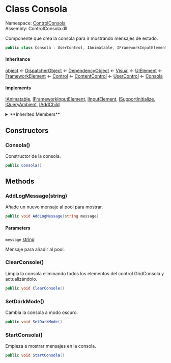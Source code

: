 # <a id="ControlConsola_Consola"></a> Class Consola

Namespace: [ControlConsola](ControlConsola.md)  
Assembly: ControlConsola.dll  

Componente que crea la consola para ir mostrando mensajes de estado.

```csharp
public class Consola : UserControl, IAnimatable, IFrameworkInputElement, IInputElement, ISupportInitialize, IQueryAmbient, IAddChild
```

#### Inheritance

[object](https://learn.microsoft.com/dotnet/api/system.object) ← 
[DispatcherObject](https://learn.microsoft.com/dotnet/api/system.windows.threading.dispatcherobject) ← 
[DependencyObject](https://learn.microsoft.com/dotnet/api/system.windows.dependencyobject) ← 
[Visual](https://learn.microsoft.com/dotnet/api/system.windows.media.visual) ← 
[UIElement](https://learn.microsoft.com/dotnet/api/system.windows.uielement) ← 
[FrameworkElement](https://learn.microsoft.com/dotnet/api/system.windows.frameworkelement) ← 
[Control](https://learn.microsoft.com/dotnet/api/system.windows.controls.control) ← 
[ContentControl](https://learn.microsoft.com/dotnet/api/system.windows.controls.contentcontrol) ← 
[UserControl](https://learn.microsoft.com/dotnet/api/system.windows.controls.usercontrol) ← 
[Consola](ControlConsola.Consola.md)

#### Implements

[IAnimatable](https://learn.microsoft.com/dotnet/api/system.windows.media.animation.ianimatable), 
[IFrameworkInputElement](https://learn.microsoft.com/dotnet/api/system.windows.iframeworkinputelement), 
[IInputElement](https://learn.microsoft.com/dotnet/api/system.windows.iinputelement), 
[ISupportInitialize](https://learn.microsoft.com/dotnet/api/system.componentmodel.isupportinitialize), 
[IQueryAmbient](https://learn.microsoft.com/dotnet/api/system.windows.markup.iqueryambient), 
[IAddChild](https://learn.microsoft.com/dotnet/api/system.windows.markup.iaddchild)

<details>
  
<summary> **Inherited Members** </summary>

[UserControl.OnCreateAutomationPeer\(\)](https://learn.microsoft.com/dotnet/api/system.windows.controls.usercontrol.oncreateautomationpeer), 
[ContentControl.ContentProperty](https://learn.microsoft.com/dotnet/api/system.windows.controls.contentcontrol.contentproperty), 
[ContentControl.HasContentProperty](https://learn.microsoft.com/dotnet/api/system.windows.controls.contentcontrol.hascontentproperty), 
[ContentControl.ContentTemplateProperty](https://learn.microsoft.com/dotnet/api/system.windows.controls.contentcontrol.contenttemplateproperty), 
[ContentControl.ContentTemplateSelectorProperty](https://learn.microsoft.com/dotnet/api/system.windows.controls.contentcontrol.contenttemplateselectorproperty), 
[ContentControl.ContentStringFormatProperty](https://learn.microsoft.com/dotnet/api/system.windows.controls.contentcontrol.contentstringformatproperty), 
[ContentControl.AddChild\(object\)](https://learn.microsoft.com/dotnet/api/system.windows.controls.contentcontrol.addchild), 
[ContentControl.AddText\(string\)](https://learn.microsoft.com/dotnet/api/system.windows.controls.contentcontrol.addtext), 
[ContentControl.OnContentChanged\(object, object\)](https://learn.microsoft.com/dotnet/api/system.windows.controls.contentcontrol.oncontentchanged), 
[ContentControl.OnContentTemplateChanged\(DataTemplate, DataTemplate\)](https://learn.microsoft.com/dotnet/api/system.windows.controls.contentcontrol.oncontenttemplatechanged), 
[ContentControl.OnContentTemplateSelectorChanged\(DataTemplateSelector, DataTemplateSelector\)](https://learn.microsoft.com/dotnet/api/system.windows.controls.contentcontrol.oncontenttemplateselectorchanged), 
[ContentControl.OnContentStringFormatChanged\(string, string\)](https://learn.microsoft.com/dotnet/api/system.windows.controls.contentcontrol.oncontentstringformatchanged), 
[ContentControl.LogicalChildren](https://learn.microsoft.com/dotnet/api/system.windows.controls.contentcontrol.logicalchildren), 
[ContentControl.Content](https://learn.microsoft.com/dotnet/api/system.windows.controls.contentcontrol.content), 
[ContentControl.HasContent](https://learn.microsoft.com/dotnet/api/system.windows.controls.contentcontrol.hascontent), 
[ContentControl.ContentTemplate](https://learn.microsoft.com/dotnet/api/system.windows.controls.contentcontrol.contenttemplate), 
[ContentControl.ContentTemplateSelector](https://learn.microsoft.com/dotnet/api/system.windows.controls.contentcontrol.contenttemplateselector), 
[ContentControl.ContentStringFormat](https://learn.microsoft.com/dotnet/api/system.windows.controls.contentcontrol.contentstringformat), 
[Control.BorderBrushProperty](https://learn.microsoft.com/dotnet/api/system.windows.controls.control.borderbrushproperty), 
[Control.BorderThicknessProperty](https://learn.microsoft.com/dotnet/api/system.windows.controls.control.borderthicknessproperty), 
[Control.BackgroundProperty](https://learn.microsoft.com/dotnet/api/system.windows.controls.control.backgroundproperty), 
[Control.ForegroundProperty](https://learn.microsoft.com/dotnet/api/system.windows.controls.control.foregroundproperty), 
[Control.FontFamilyProperty](https://learn.microsoft.com/dotnet/api/system.windows.controls.control.fontfamilyproperty), 
[Control.FontSizeProperty](https://learn.microsoft.com/dotnet/api/system.windows.controls.control.fontsizeproperty), 
[Control.FontStretchProperty](https://learn.microsoft.com/dotnet/api/system.windows.controls.control.fontstretchproperty), 
[Control.FontStyleProperty](https://learn.microsoft.com/dotnet/api/system.windows.controls.control.fontstyleproperty), 
[Control.FontWeightProperty](https://learn.microsoft.com/dotnet/api/system.windows.controls.control.fontweightproperty), 
[Control.HorizontalContentAlignmentProperty](https://learn.microsoft.com/dotnet/api/system.windows.controls.control.horizontalcontentalignmentproperty), 
[Control.VerticalContentAlignmentProperty](https://learn.microsoft.com/dotnet/api/system.windows.controls.control.verticalcontentalignmentproperty), 
[Control.TabIndexProperty](https://learn.microsoft.com/dotnet/api/system.windows.controls.control.tabindexproperty), 
[Control.IsTabStopProperty](https://learn.microsoft.com/dotnet/api/system.windows.controls.control.istabstopproperty), 
[Control.PaddingProperty](https://learn.microsoft.com/dotnet/api/system.windows.controls.control.paddingproperty), 
[Control.TemplateProperty](https://learn.microsoft.com/dotnet/api/system.windows.controls.control.templateproperty), 
[Control.PreviewMouseDoubleClickEvent](https://learn.microsoft.com/dotnet/api/system.windows.controls.control.previewmousedoubleclickevent), 
[Control.MouseDoubleClickEvent](https://learn.microsoft.com/dotnet/api/system.windows.controls.control.mousedoubleclickevent), 
[Control.OnTemplateChanged\(ControlTemplate, ControlTemplate\)](https://learn.microsoft.com/dotnet/api/system.windows.controls.control.ontemplatechanged), 
[Control.ToString\(\)](https://learn.microsoft.com/dotnet/api/system.windows.controls.control.tostring), 
[Control.OnPreviewMouseDoubleClick\(MouseButtonEventArgs\)](https://learn.microsoft.com/dotnet/api/system.windows.controls.control.onpreviewmousedoubleclick), 
[Control.OnMouseDoubleClick\(MouseButtonEventArgs\)](https://learn.microsoft.com/dotnet/api/system.windows.controls.control.onmousedoubleclick), 
[Control.MeasureOverride\(Size\)](https://learn.microsoft.com/dotnet/api/system.windows.controls.control.measureoverride), 
[Control.ArrangeOverride\(Size\)](https://learn.microsoft.com/dotnet/api/system.windows.controls.control.arrangeoverride), 
[Control.BorderBrush](https://learn.microsoft.com/dotnet/api/system.windows.controls.control.borderbrush), 
[Control.BorderThickness](https://learn.microsoft.com/dotnet/api/system.windows.controls.control.borderthickness), 
[Control.Background](https://learn.microsoft.com/dotnet/api/system.windows.controls.control.background), 
[Control.Foreground](https://learn.microsoft.com/dotnet/api/system.windows.controls.control.foreground), 
[Control.FontFamily](https://learn.microsoft.com/dotnet/api/system.windows.controls.control.fontfamily), 
[Control.FontSize](https://learn.microsoft.com/dotnet/api/system.windows.controls.control.fontsize), 
[Control.FontStretch](https://learn.microsoft.com/dotnet/api/system.windows.controls.control.fontstretch), 
[Control.FontStyle](https://learn.microsoft.com/dotnet/api/system.windows.controls.control.fontstyle), 
[Control.FontWeight](https://learn.microsoft.com/dotnet/api/system.windows.controls.control.fontweight), 
[Control.HorizontalContentAlignment](https://learn.microsoft.com/dotnet/api/system.windows.controls.control.horizontalcontentalignment), 
[Control.VerticalContentAlignment](https://learn.microsoft.com/dotnet/api/system.windows.controls.control.verticalcontentalignment), 
[Control.TabIndex](https://learn.microsoft.com/dotnet/api/system.windows.controls.control.tabindex), 
[Control.IsTabStop](https://learn.microsoft.com/dotnet/api/system.windows.controls.control.istabstop), 
[Control.Padding](https://learn.microsoft.com/dotnet/api/system.windows.controls.control.padding), 
[Control.Template](https://learn.microsoft.com/dotnet/api/system.windows.controls.control.template), 
[Control.HandlesScrolling](https://learn.microsoft.com/dotnet/api/system.windows.controls.control.handlesscrolling), 
[Control.PreviewMouseDoubleClick](https://learn.microsoft.com/dotnet/api/system.windows.controls.control.previewmousedoubleclick), 
[Control.MouseDoubleClick](https://learn.microsoft.com/dotnet/api/system.windows.controls.control.mousedoubleclick), 
[FrameworkElement.StyleProperty](https://learn.microsoft.com/dotnet/api/system.windows.frameworkelement.styleproperty), 
[FrameworkElement.OverridesDefaultStyleProperty](https://learn.microsoft.com/dotnet/api/system.windows.frameworkelement.overridesdefaultstyleproperty), 
[FrameworkElement.UseLayoutRoundingProperty](https://learn.microsoft.com/dotnet/api/system.windows.frameworkelement.uselayoutroundingproperty), 
[FrameworkElement.DefaultStyleKeyProperty](https://learn.microsoft.com/dotnet/api/system.windows.frameworkelement.defaultstylekeyproperty), 
[FrameworkElement.DataContextProperty](https://learn.microsoft.com/dotnet/api/system.windows.frameworkelement.datacontextproperty), 
[FrameworkElement.BindingGroupProperty](https://learn.microsoft.com/dotnet/api/system.windows.frameworkelement.bindinggroupproperty), 
[FrameworkElement.LanguageProperty](https://learn.microsoft.com/dotnet/api/system.windows.frameworkelement.languageproperty), 
[FrameworkElement.NameProperty](https://learn.microsoft.com/dotnet/api/system.windows.frameworkelement.nameproperty), 
[FrameworkElement.TagProperty](https://learn.microsoft.com/dotnet/api/system.windows.frameworkelement.tagproperty), 
[FrameworkElement.InputScopeProperty](https://learn.microsoft.com/dotnet/api/system.windows.frameworkelement.inputscopeproperty), 
[FrameworkElement.RequestBringIntoViewEvent](https://learn.microsoft.com/dotnet/api/system.windows.frameworkelement.requestbringintoviewevent), 
[FrameworkElement.SizeChangedEvent](https://learn.microsoft.com/dotnet/api/system.windows.frameworkelement.sizechangedevent), 
[FrameworkElement.ActualWidthProperty](https://learn.microsoft.com/dotnet/api/system.windows.frameworkelement.actualwidthproperty), 
[FrameworkElement.ActualHeightProperty](https://learn.microsoft.com/dotnet/api/system.windows.frameworkelement.actualheightproperty), 
[FrameworkElement.LayoutTransformProperty](https://learn.microsoft.com/dotnet/api/system.windows.frameworkelement.layouttransformproperty), 
[FrameworkElement.WidthProperty](https://learn.microsoft.com/dotnet/api/system.windows.frameworkelement.widthproperty), 
[FrameworkElement.MinWidthProperty](https://learn.microsoft.com/dotnet/api/system.windows.frameworkelement.minwidthproperty), 
[FrameworkElement.MaxWidthProperty](https://learn.microsoft.com/dotnet/api/system.windows.frameworkelement.maxwidthproperty), 
[FrameworkElement.HeightProperty](https://learn.microsoft.com/dotnet/api/system.windows.frameworkelement.heightproperty), 
[FrameworkElement.MinHeightProperty](https://learn.microsoft.com/dotnet/api/system.windows.frameworkelement.minheightproperty), 
[FrameworkElement.MaxHeightProperty](https://learn.microsoft.com/dotnet/api/system.windows.frameworkelement.maxheightproperty), 
[FrameworkElement.FlowDirectionProperty](https://learn.microsoft.com/dotnet/api/system.windows.frameworkelement.flowdirectionproperty), 
[FrameworkElement.MarginProperty](https://learn.microsoft.com/dotnet/api/system.windows.frameworkelement.marginproperty), 
[FrameworkElement.HorizontalAlignmentProperty](https://learn.microsoft.com/dotnet/api/system.windows.frameworkelement.horizontalalignmentproperty), 
[FrameworkElement.VerticalAlignmentProperty](https://learn.microsoft.com/dotnet/api/system.windows.frameworkelement.verticalalignmentproperty), 
[FrameworkElement.FocusVisualStyleProperty](https://learn.microsoft.com/dotnet/api/system.windows.frameworkelement.focusvisualstyleproperty), 
[FrameworkElement.CursorProperty](https://learn.microsoft.com/dotnet/api/system.windows.frameworkelement.cursorproperty), 
[FrameworkElement.ForceCursorProperty](https://learn.microsoft.com/dotnet/api/system.windows.frameworkelement.forcecursorproperty), 
[FrameworkElement.LoadedEvent](https://learn.microsoft.com/dotnet/api/system.windows.frameworkelement.loadedevent), 
[FrameworkElement.UnloadedEvent](https://learn.microsoft.com/dotnet/api/system.windows.frameworkelement.unloadedevent), 
[FrameworkElement.ToolTipProperty](https://learn.microsoft.com/dotnet/api/system.windows.frameworkelement.tooltipproperty), 
[FrameworkElement.ContextMenuProperty](https://learn.microsoft.com/dotnet/api/system.windows.frameworkelement.contextmenuproperty), 
[FrameworkElement.ToolTipOpeningEvent](https://learn.microsoft.com/dotnet/api/system.windows.frameworkelement.tooltipopeningevent), 
[FrameworkElement.ToolTipClosingEvent](https://learn.microsoft.com/dotnet/api/system.windows.frameworkelement.tooltipclosingevent), 
[FrameworkElement.ContextMenuOpeningEvent](https://learn.microsoft.com/dotnet/api/system.windows.frameworkelement.contextmenuopeningevent), 
[FrameworkElement.ContextMenuClosingEvent](https://learn.microsoft.com/dotnet/api/system.windows.frameworkelement.contextmenuclosingevent), 
[FrameworkElement.OnStyleChanged\(Style, Style\)](https://learn.microsoft.com/dotnet/api/system.windows.frameworkelement.onstylechanged), 
[FrameworkElement.ParentLayoutInvalidated\(UIElement\)](https://learn.microsoft.com/dotnet/api/system.windows.frameworkelement.parentlayoutinvalidated), 
[FrameworkElement.ApplyTemplate\(\)](https://learn.microsoft.com/dotnet/api/system.windows.frameworkelement.applytemplate), 
[FrameworkElement.OnApplyTemplate\(\)](https://learn.microsoft.com/dotnet/api/system.windows.frameworkelement.onapplytemplate), 
[FrameworkElement.BeginStoryboard\(Storyboard\)](https://learn.microsoft.com/dotnet/api/system.windows.frameworkelement.beginstoryboard\#system\-windows\-frameworkelement\-beginstoryboard\(system\-windows\-media\-animation\-storyboard\)), 
[FrameworkElement.BeginStoryboard\(Storyboard, HandoffBehavior\)](https://learn.microsoft.com/dotnet/api/system.windows.frameworkelement.beginstoryboard\#system\-windows\-frameworkelement\-beginstoryboard\(system\-windows\-media\-animation\-storyboard\-system\-windows\-media\-animation\-handoffbehavior\)), 
[FrameworkElement.BeginStoryboard\(Storyboard, HandoffBehavior, bool\)](https://learn.microsoft.com/dotnet/api/system.windows.frameworkelement.beginstoryboard\#system\-windows\-frameworkelement\-beginstoryboard\(system\-windows\-media\-animation\-storyboard\-system\-windows\-media\-animation\-handoffbehavior\-system\-boolean\)), 
[FrameworkElement.GetVisualChild\(int\)](https://learn.microsoft.com/dotnet/api/system.windows.frameworkelement.getvisualchild), 
[FrameworkElement.GetTemplateChild\(string\)](https://learn.microsoft.com/dotnet/api/system.windows.frameworkelement.gettemplatechild), 
[FrameworkElement.FindResource\(object\)](https://learn.microsoft.com/dotnet/api/system.windows.frameworkelement.findresource), 
[FrameworkElement.TryFindResource\(object\)](https://learn.microsoft.com/dotnet/api/system.windows.frameworkelement.tryfindresource), 
[FrameworkElement.SetResourceReference\(DependencyProperty, object\)](https://learn.microsoft.com/dotnet/api/system.windows.frameworkelement.setresourcereference), 
[FrameworkElement.OnPropertyChanged\(DependencyPropertyChangedEventArgs\)](https://learn.microsoft.com/dotnet/api/system.windows.frameworkelement.onpropertychanged), 
[FrameworkElement.OnVisualParentChanged\(DependencyObject\)](https://learn.microsoft.com/dotnet/api/system.windows.frameworkelement.onvisualparentchanged), 
[FrameworkElement.GetBindingExpression\(DependencyProperty\)](https://learn.microsoft.com/dotnet/api/system.windows.frameworkelement.getbindingexpression), 
[FrameworkElement.SetBinding\(DependencyProperty, BindingBase\)](https://learn.microsoft.com/dotnet/api/system.windows.frameworkelement.setbinding\#system\-windows\-frameworkelement\-setbinding\(system\-windows\-dependencyproperty\-system\-windows\-data\-bindingbase\)), 
[FrameworkElement.SetBinding\(DependencyProperty, string\)](https://learn.microsoft.com/dotnet/api/system.windows.frameworkelement.setbinding\#system\-windows\-frameworkelement\-setbinding\(system\-windows\-dependencyproperty\-system\-string\)), 
[FrameworkElement.GetUIParentCore\(\)](https://learn.microsoft.com/dotnet/api/system.windows.frameworkelement.getuiparentcore), 
[FrameworkElement.BringIntoView\(\)](https://learn.microsoft.com/dotnet/api/system.windows.frameworkelement.bringintoview\#system\-windows\-frameworkelement\-bringintoview), 
[FrameworkElement.BringIntoView\(Rect\)](https://learn.microsoft.com/dotnet/api/system.windows.frameworkelement.bringintoview\#system\-windows\-frameworkelement\-bringintoview\(system\-windows\-rect\)), 
[FrameworkElement.GetFlowDirection\(DependencyObject\)](https://learn.microsoft.com/dotnet/api/system.windows.frameworkelement.getflowdirection), 
[FrameworkElement.SetFlowDirection\(DependencyObject, FlowDirection\)](https://learn.microsoft.com/dotnet/api/system.windows.frameworkelement.setflowdirection), 
[FrameworkElement.MeasureCore\(Size\)](https://learn.microsoft.com/dotnet/api/system.windows.frameworkelement.measurecore), 
[FrameworkElement.ArrangeCore\(Rect\)](https://learn.microsoft.com/dotnet/api/system.windows.frameworkelement.arrangecore), 
[FrameworkElement.OnRenderSizeChanged\(SizeChangedInfo\)](https://learn.microsoft.com/dotnet/api/system.windows.frameworkelement.onrendersizechanged), 
[FrameworkElement.GetLayoutClip\(Size\)](https://learn.microsoft.com/dotnet/api/system.windows.frameworkelement.getlayoutclip), 
[FrameworkElement.MeasureOverride\(Size\)](https://learn.microsoft.com/dotnet/api/system.windows.frameworkelement.measureoverride), 
[FrameworkElement.ArrangeOverride\(Size\)](https://learn.microsoft.com/dotnet/api/system.windows.frameworkelement.arrangeoverride), 
[FrameworkElement.MoveFocus\(TraversalRequest\)](https://learn.microsoft.com/dotnet/api/system.windows.frameworkelement.movefocus), 
[FrameworkElement.PredictFocus\(FocusNavigationDirection\)](https://learn.microsoft.com/dotnet/api/system.windows.frameworkelement.predictfocus), 
[FrameworkElement.OnGotFocus\(RoutedEventArgs\)](https://learn.microsoft.com/dotnet/api/system.windows.frameworkelement.ongotfocus), 
[FrameworkElement.BeginInit\(\)](https://learn.microsoft.com/dotnet/api/system.windows.frameworkelement.begininit), 
[FrameworkElement.EndInit\(\)](https://learn.microsoft.com/dotnet/api/system.windows.frameworkelement.endinit), 
[FrameworkElement.OnInitialized\(EventArgs\)](https://learn.microsoft.com/dotnet/api/system.windows.frameworkelement.oninitialized), 
[FrameworkElement.OnToolTipOpening\(ToolTipEventArgs\)](https://learn.microsoft.com/dotnet/api/system.windows.frameworkelement.ontooltipopening), 
[FrameworkElement.OnToolTipClosing\(ToolTipEventArgs\)](https://learn.microsoft.com/dotnet/api/system.windows.frameworkelement.ontooltipclosing), 
[FrameworkElement.OnContextMenuOpening\(ContextMenuEventArgs\)](https://learn.microsoft.com/dotnet/api/system.windows.frameworkelement.oncontextmenuopening), 
[FrameworkElement.OnContextMenuClosing\(ContextMenuEventArgs\)](https://learn.microsoft.com/dotnet/api/system.windows.frameworkelement.oncontextmenuclosing), 
[FrameworkElement.RegisterName\(string, object\)](https://learn.microsoft.com/dotnet/api/system.windows.frameworkelement.registername), 
[FrameworkElement.UnregisterName\(string\)](https://learn.microsoft.com/dotnet/api/system.windows.frameworkelement.unregistername), 
[FrameworkElement.FindName\(string\)](https://learn.microsoft.com/dotnet/api/system.windows.frameworkelement.findname), 
[FrameworkElement.UpdateDefaultStyle\(\)](https://learn.microsoft.com/dotnet/api/system.windows.frameworkelement.updatedefaultstyle), 
[FrameworkElement.AddLogicalChild\(object\)](https://learn.microsoft.com/dotnet/api/system.windows.frameworkelement.addlogicalchild), 
[FrameworkElement.RemoveLogicalChild\(object\)](https://learn.microsoft.com/dotnet/api/system.windows.frameworkelement.removelogicalchild), 
[FrameworkElement.Style](https://learn.microsoft.com/dotnet/api/system.windows.frameworkelement.style), 
[FrameworkElement.OverridesDefaultStyle](https://learn.microsoft.com/dotnet/api/system.windows.frameworkelement.overridesdefaultstyle), 
[FrameworkElement.UseLayoutRounding](https://learn.microsoft.com/dotnet/api/system.windows.frameworkelement.uselayoutrounding), 
[FrameworkElement.DefaultStyleKey](https://learn.microsoft.com/dotnet/api/system.windows.frameworkelement.defaultstylekey), 
[FrameworkElement.Triggers](https://learn.microsoft.com/dotnet/api/system.windows.frameworkelement.triggers), 
[FrameworkElement.TemplatedParent](https://learn.microsoft.com/dotnet/api/system.windows.frameworkelement.templatedparent), 
[FrameworkElement.VisualChildrenCount](https://learn.microsoft.com/dotnet/api/system.windows.frameworkelement.visualchildrencount), 
[FrameworkElement.Resources](https://learn.microsoft.com/dotnet/api/system.windows.frameworkelement.resources), 
[FrameworkElement.InheritanceBehavior](https://learn.microsoft.com/dotnet/api/system.windows.frameworkelement.inheritancebehavior), 
[FrameworkElement.DataContext](https://learn.microsoft.com/dotnet/api/system.windows.frameworkelement.datacontext), 
[FrameworkElement.BindingGroup](https://learn.microsoft.com/dotnet/api/system.windows.frameworkelement.bindinggroup), 
[FrameworkElement.Language](https://learn.microsoft.com/dotnet/api/system.windows.frameworkelement.language), 
[FrameworkElement.Name](https://learn.microsoft.com/dotnet/api/system.windows.frameworkelement.name), 
[FrameworkElement.Tag](https://learn.microsoft.com/dotnet/api/system.windows.frameworkelement.tag), 
[FrameworkElement.InputScope](https://learn.microsoft.com/dotnet/api/system.windows.frameworkelement.inputscope), 
[FrameworkElement.ActualWidth](https://learn.microsoft.com/dotnet/api/system.windows.frameworkelement.actualwidth), 
[FrameworkElement.ActualHeight](https://learn.microsoft.com/dotnet/api/system.windows.frameworkelement.actualheight), 
[FrameworkElement.LayoutTransform](https://learn.microsoft.com/dotnet/api/system.windows.frameworkelement.layouttransform), 
[FrameworkElement.Width](https://learn.microsoft.com/dotnet/api/system.windows.frameworkelement.width), 
[FrameworkElement.MinWidth](https://learn.microsoft.com/dotnet/api/system.windows.frameworkelement.minwidth), 
[FrameworkElement.MaxWidth](https://learn.microsoft.com/dotnet/api/system.windows.frameworkelement.maxwidth), 
[FrameworkElement.Height](https://learn.microsoft.com/dotnet/api/system.windows.frameworkelement.height), 
[FrameworkElement.MinHeight](https://learn.microsoft.com/dotnet/api/system.windows.frameworkelement.minheight), 
[FrameworkElement.MaxHeight](https://learn.microsoft.com/dotnet/api/system.windows.frameworkelement.maxheight), 
[FrameworkElement.FlowDirection](https://learn.microsoft.com/dotnet/api/system.windows.frameworkelement.flowdirection), 
[FrameworkElement.Margin](https://learn.microsoft.com/dotnet/api/system.windows.frameworkelement.margin), 
[FrameworkElement.HorizontalAlignment](https://learn.microsoft.com/dotnet/api/system.windows.frameworkelement.horizontalalignment), 
[FrameworkElement.VerticalAlignment](https://learn.microsoft.com/dotnet/api/system.windows.frameworkelement.verticalalignment), 
[FrameworkElement.FocusVisualStyle](https://learn.microsoft.com/dotnet/api/system.windows.frameworkelement.focusvisualstyle), 
[FrameworkElement.Cursor](https://learn.microsoft.com/dotnet/api/system.windows.frameworkelement.cursor), 
[FrameworkElement.ForceCursor](https://learn.microsoft.com/dotnet/api/system.windows.frameworkelement.forcecursor), 
[FrameworkElement.IsInitialized](https://learn.microsoft.com/dotnet/api/system.windows.frameworkelement.isinitialized), 
[FrameworkElement.IsLoaded](https://learn.microsoft.com/dotnet/api/system.windows.frameworkelement.isloaded), 
[FrameworkElement.ToolTip](https://learn.microsoft.com/dotnet/api/system.windows.frameworkelement.tooltip), 
[FrameworkElement.ContextMenu](https://learn.microsoft.com/dotnet/api/system.windows.frameworkelement.contextmenu), 
[FrameworkElement.Parent](https://learn.microsoft.com/dotnet/api/system.windows.frameworkelement.parent), 
[FrameworkElement.LogicalChildren](https://learn.microsoft.com/dotnet/api/system.windows.frameworkelement.logicalchildren), 
[FrameworkElement.TargetUpdated](https://learn.microsoft.com/dotnet/api/system.windows.frameworkelement.targetupdated), 
[FrameworkElement.SourceUpdated](https://learn.microsoft.com/dotnet/api/system.windows.frameworkelement.sourceupdated), 
[FrameworkElement.DataContextChanged](https://learn.microsoft.com/dotnet/api/system.windows.frameworkelement.datacontextchanged), 
[FrameworkElement.RequestBringIntoView](https://learn.microsoft.com/dotnet/api/system.windows.frameworkelement.requestbringintoview), 
[FrameworkElement.SizeChanged](https://learn.microsoft.com/dotnet/api/system.windows.frameworkelement.sizechanged), 
[FrameworkElement.Initialized](https://learn.microsoft.com/dotnet/api/system.windows.frameworkelement.initialized), 
[FrameworkElement.Loaded](https://learn.microsoft.com/dotnet/api/system.windows.frameworkelement.loaded), 
[FrameworkElement.Unloaded](https://learn.microsoft.com/dotnet/api/system.windows.frameworkelement.unloaded), 
[FrameworkElement.ToolTipOpening](https://learn.microsoft.com/dotnet/api/system.windows.frameworkelement.tooltipopening), 
[FrameworkElement.ToolTipClosing](https://learn.microsoft.com/dotnet/api/system.windows.frameworkelement.tooltipclosing), 
[FrameworkElement.ContextMenuOpening](https://learn.microsoft.com/dotnet/api/system.windows.frameworkelement.contextmenuopening), 
[FrameworkElement.ContextMenuClosing](https://learn.microsoft.com/dotnet/api/system.windows.frameworkelement.contextmenuclosing), 
[UIElement.PreviewMouseDownEvent](https://learn.microsoft.com/dotnet/api/system.windows.uielement.previewmousedownevent), 
[UIElement.MouseDownEvent](https://learn.microsoft.com/dotnet/api/system.windows.uielement.mousedownevent), 
[UIElement.PreviewMouseUpEvent](https://learn.microsoft.com/dotnet/api/system.windows.uielement.previewmouseupevent), 
[UIElement.MouseUpEvent](https://learn.microsoft.com/dotnet/api/system.windows.uielement.mouseupevent), 
[UIElement.PreviewMouseLeftButtonDownEvent](https://learn.microsoft.com/dotnet/api/system.windows.uielement.previewmouseleftbuttondownevent), 
[UIElement.MouseLeftButtonDownEvent](https://learn.microsoft.com/dotnet/api/system.windows.uielement.mouseleftbuttondownevent), 
[UIElement.PreviewMouseLeftButtonUpEvent](https://learn.microsoft.com/dotnet/api/system.windows.uielement.previewmouseleftbuttonupevent), 
[UIElement.MouseLeftButtonUpEvent](https://learn.microsoft.com/dotnet/api/system.windows.uielement.mouseleftbuttonupevent), 
[UIElement.PreviewMouseRightButtonDownEvent](https://learn.microsoft.com/dotnet/api/system.windows.uielement.previewmouserightbuttondownevent), 
[UIElement.MouseRightButtonDownEvent](https://learn.microsoft.com/dotnet/api/system.windows.uielement.mouserightbuttondownevent), 
[UIElement.PreviewMouseRightButtonUpEvent](https://learn.microsoft.com/dotnet/api/system.windows.uielement.previewmouserightbuttonupevent), 
[UIElement.MouseRightButtonUpEvent](https://learn.microsoft.com/dotnet/api/system.windows.uielement.mouserightbuttonupevent), 
[UIElement.PreviewMouseMoveEvent](https://learn.microsoft.com/dotnet/api/system.windows.uielement.previewmousemoveevent), 
[UIElement.MouseMoveEvent](https://learn.microsoft.com/dotnet/api/system.windows.uielement.mousemoveevent), 
[UIElement.PreviewMouseWheelEvent](https://learn.microsoft.com/dotnet/api/system.windows.uielement.previewmousewheelevent), 
[UIElement.MouseWheelEvent](https://learn.microsoft.com/dotnet/api/system.windows.uielement.mousewheelevent), 
[UIElement.MouseEnterEvent](https://learn.microsoft.com/dotnet/api/system.windows.uielement.mouseenterevent), 
[UIElement.MouseLeaveEvent](https://learn.microsoft.com/dotnet/api/system.windows.uielement.mouseleaveevent), 
[UIElement.GotMouseCaptureEvent](https://learn.microsoft.com/dotnet/api/system.windows.uielement.gotmousecaptureevent), 
[UIElement.LostMouseCaptureEvent](https://learn.microsoft.com/dotnet/api/system.windows.uielement.lostmousecaptureevent), 
[UIElement.QueryCursorEvent](https://learn.microsoft.com/dotnet/api/system.windows.uielement.querycursorevent), 
[UIElement.PreviewStylusDownEvent](https://learn.microsoft.com/dotnet/api/system.windows.uielement.previewstylusdownevent), 
[UIElement.StylusDownEvent](https://learn.microsoft.com/dotnet/api/system.windows.uielement.stylusdownevent), 
[UIElement.PreviewStylusUpEvent](https://learn.microsoft.com/dotnet/api/system.windows.uielement.previewstylusupevent), 
[UIElement.StylusUpEvent](https://learn.microsoft.com/dotnet/api/system.windows.uielement.stylusupevent), 
[UIElement.PreviewStylusMoveEvent](https://learn.microsoft.com/dotnet/api/system.windows.uielement.previewstylusmoveevent), 
[UIElement.StylusMoveEvent](https://learn.microsoft.com/dotnet/api/system.windows.uielement.stylusmoveevent), 
[UIElement.PreviewStylusInAirMoveEvent](https://learn.microsoft.com/dotnet/api/system.windows.uielement.previewstylusinairmoveevent), 
[UIElement.StylusInAirMoveEvent](https://learn.microsoft.com/dotnet/api/system.windows.uielement.stylusinairmoveevent), 
[UIElement.StylusEnterEvent](https://learn.microsoft.com/dotnet/api/system.windows.uielement.stylusenterevent), 
[UIElement.StylusLeaveEvent](https://learn.microsoft.com/dotnet/api/system.windows.uielement.stylusleaveevent), 
[UIElement.PreviewStylusInRangeEvent](https://learn.microsoft.com/dotnet/api/system.windows.uielement.previewstylusinrangeevent), 
[UIElement.StylusInRangeEvent](https://learn.microsoft.com/dotnet/api/system.windows.uielement.stylusinrangeevent), 
[UIElement.PreviewStylusOutOfRangeEvent](https://learn.microsoft.com/dotnet/api/system.windows.uielement.previewstylusoutofrangeevent), 
[UIElement.StylusOutOfRangeEvent](https://learn.microsoft.com/dotnet/api/system.windows.uielement.stylusoutofrangeevent), 
[UIElement.PreviewStylusSystemGestureEvent](https://learn.microsoft.com/dotnet/api/system.windows.uielement.previewstylussystemgestureevent), 
[UIElement.StylusSystemGestureEvent](https://learn.microsoft.com/dotnet/api/system.windows.uielement.stylussystemgestureevent), 
[UIElement.GotStylusCaptureEvent](https://learn.microsoft.com/dotnet/api/system.windows.uielement.gotstyluscaptureevent), 
[UIElement.LostStylusCaptureEvent](https://learn.microsoft.com/dotnet/api/system.windows.uielement.loststyluscaptureevent), 
[UIElement.StylusButtonDownEvent](https://learn.microsoft.com/dotnet/api/system.windows.uielement.stylusbuttondownevent), 
[UIElement.StylusButtonUpEvent](https://learn.microsoft.com/dotnet/api/system.windows.uielement.stylusbuttonupevent), 
[UIElement.PreviewStylusButtonDownEvent](https://learn.microsoft.com/dotnet/api/system.windows.uielement.previewstylusbuttondownevent), 
[UIElement.PreviewStylusButtonUpEvent](https://learn.microsoft.com/dotnet/api/system.windows.uielement.previewstylusbuttonupevent), 
[UIElement.PreviewKeyDownEvent](https://learn.microsoft.com/dotnet/api/system.windows.uielement.previewkeydownevent), 
[UIElement.KeyDownEvent](https://learn.microsoft.com/dotnet/api/system.windows.uielement.keydownevent), 
[UIElement.PreviewKeyUpEvent](https://learn.microsoft.com/dotnet/api/system.windows.uielement.previewkeyupevent), 
[UIElement.KeyUpEvent](https://learn.microsoft.com/dotnet/api/system.windows.uielement.keyupevent), 
[UIElement.PreviewGotKeyboardFocusEvent](https://learn.microsoft.com/dotnet/api/system.windows.uielement.previewgotkeyboardfocusevent), 
[UIElement.GotKeyboardFocusEvent](https://learn.microsoft.com/dotnet/api/system.windows.uielement.gotkeyboardfocusevent), 
[UIElement.PreviewLostKeyboardFocusEvent](https://learn.microsoft.com/dotnet/api/system.windows.uielement.previewlostkeyboardfocusevent), 
[UIElement.LostKeyboardFocusEvent](https://learn.microsoft.com/dotnet/api/system.windows.uielement.lostkeyboardfocusevent), 
[UIElement.PreviewTextInputEvent](https://learn.microsoft.com/dotnet/api/system.windows.uielement.previewtextinputevent), 
[UIElement.TextInputEvent](https://learn.microsoft.com/dotnet/api/system.windows.uielement.textinputevent), 
[UIElement.PreviewQueryContinueDragEvent](https://learn.microsoft.com/dotnet/api/system.windows.uielement.previewquerycontinuedragevent), 
[UIElement.QueryContinueDragEvent](https://learn.microsoft.com/dotnet/api/system.windows.uielement.querycontinuedragevent), 
[UIElement.PreviewGiveFeedbackEvent](https://learn.microsoft.com/dotnet/api/system.windows.uielement.previewgivefeedbackevent), 
[UIElement.GiveFeedbackEvent](https://learn.microsoft.com/dotnet/api/system.windows.uielement.givefeedbackevent), 
[UIElement.PreviewDragEnterEvent](https://learn.microsoft.com/dotnet/api/system.windows.uielement.previewdragenterevent), 
[UIElement.DragEnterEvent](https://learn.microsoft.com/dotnet/api/system.windows.uielement.dragenterevent), 
[UIElement.PreviewDragOverEvent](https://learn.microsoft.com/dotnet/api/system.windows.uielement.previewdragoverevent), 
[UIElement.DragOverEvent](https://learn.microsoft.com/dotnet/api/system.windows.uielement.dragoverevent), 
[UIElement.PreviewDragLeaveEvent](https://learn.microsoft.com/dotnet/api/system.windows.uielement.previewdragleaveevent), 
[UIElement.DragLeaveEvent](https://learn.microsoft.com/dotnet/api/system.windows.uielement.dragleaveevent), 
[UIElement.PreviewDropEvent](https://learn.microsoft.com/dotnet/api/system.windows.uielement.previewdropevent), 
[UIElement.DropEvent](https://learn.microsoft.com/dotnet/api/system.windows.uielement.dropevent), 
[UIElement.PreviewTouchDownEvent](https://learn.microsoft.com/dotnet/api/system.windows.uielement.previewtouchdownevent), 
[UIElement.TouchDownEvent](https://learn.microsoft.com/dotnet/api/system.windows.uielement.touchdownevent), 
[UIElement.PreviewTouchMoveEvent](https://learn.microsoft.com/dotnet/api/system.windows.uielement.previewtouchmoveevent), 
[UIElement.TouchMoveEvent](https://learn.microsoft.com/dotnet/api/system.windows.uielement.touchmoveevent), 
[UIElement.PreviewTouchUpEvent](https://learn.microsoft.com/dotnet/api/system.windows.uielement.previewtouchupevent), 
[UIElement.TouchUpEvent](https://learn.microsoft.com/dotnet/api/system.windows.uielement.touchupevent), 
[UIElement.GotTouchCaptureEvent](https://learn.microsoft.com/dotnet/api/system.windows.uielement.gottouchcaptureevent), 
[UIElement.LostTouchCaptureEvent](https://learn.microsoft.com/dotnet/api/system.windows.uielement.losttouchcaptureevent), 
[UIElement.TouchEnterEvent](https://learn.microsoft.com/dotnet/api/system.windows.uielement.touchenterevent), 
[UIElement.TouchLeaveEvent](https://learn.microsoft.com/dotnet/api/system.windows.uielement.touchleaveevent), 
[UIElement.IsMouseDirectlyOverProperty](https://learn.microsoft.com/dotnet/api/system.windows.uielement.ismousedirectlyoverproperty), 
[UIElement.IsMouseOverProperty](https://learn.microsoft.com/dotnet/api/system.windows.uielement.ismouseoverproperty), 
[UIElement.IsStylusOverProperty](https://learn.microsoft.com/dotnet/api/system.windows.uielement.isstylusoverproperty), 
[UIElement.IsKeyboardFocusWithinProperty](https://learn.microsoft.com/dotnet/api/system.windows.uielement.iskeyboardfocuswithinproperty), 
[UIElement.IsMouseCapturedProperty](https://learn.microsoft.com/dotnet/api/system.windows.uielement.ismousecapturedproperty), 
[UIElement.IsMouseCaptureWithinProperty](https://learn.microsoft.com/dotnet/api/system.windows.uielement.ismousecapturewithinproperty), 
[UIElement.IsStylusDirectlyOverProperty](https://learn.microsoft.com/dotnet/api/system.windows.uielement.isstylusdirectlyoverproperty), 
[UIElement.IsStylusCapturedProperty](https://learn.microsoft.com/dotnet/api/system.windows.uielement.isstyluscapturedproperty), 
[UIElement.IsStylusCaptureWithinProperty](https://learn.microsoft.com/dotnet/api/system.windows.uielement.isstyluscapturewithinproperty), 
[UIElement.IsKeyboardFocusedProperty](https://learn.microsoft.com/dotnet/api/system.windows.uielement.iskeyboardfocusedproperty), 
[UIElement.AreAnyTouchesDirectlyOverProperty](https://learn.microsoft.com/dotnet/api/system.windows.uielement.areanytouchesdirectlyoverproperty), 
[UIElement.AreAnyTouchesOverProperty](https://learn.microsoft.com/dotnet/api/system.windows.uielement.areanytouchesoverproperty), 
[UIElement.AreAnyTouchesCapturedProperty](https://learn.microsoft.com/dotnet/api/system.windows.uielement.areanytouchescapturedproperty), 
[UIElement.AreAnyTouchesCapturedWithinProperty](https://learn.microsoft.com/dotnet/api/system.windows.uielement.areanytouchescapturedwithinproperty), 
[UIElement.AllowDropProperty](https://learn.microsoft.com/dotnet/api/system.windows.uielement.allowdropproperty), 
[UIElement.RenderTransformProperty](https://learn.microsoft.com/dotnet/api/system.windows.uielement.rendertransformproperty), 
[UIElement.RenderTransformOriginProperty](https://learn.microsoft.com/dotnet/api/system.windows.uielement.rendertransformoriginproperty), 
[UIElement.OpacityProperty](https://learn.microsoft.com/dotnet/api/system.windows.uielement.opacityproperty), 
[UIElement.OpacityMaskProperty](https://learn.microsoft.com/dotnet/api/system.windows.uielement.opacitymaskproperty), 
[UIElement.BitmapEffectProperty](https://learn.microsoft.com/dotnet/api/system.windows.uielement.bitmapeffectproperty), 
[UIElement.EffectProperty](https://learn.microsoft.com/dotnet/api/system.windows.uielement.effectproperty), 
[UIElement.BitmapEffectInputProperty](https://learn.microsoft.com/dotnet/api/system.windows.uielement.bitmapeffectinputproperty), 
[UIElement.CacheModeProperty](https://learn.microsoft.com/dotnet/api/system.windows.uielement.cachemodeproperty), 
[UIElement.UidProperty](https://learn.microsoft.com/dotnet/api/system.windows.uielement.uidproperty), 
[UIElement.VisibilityProperty](https://learn.microsoft.com/dotnet/api/system.windows.uielement.visibilityproperty), 
[UIElement.ClipToBoundsProperty](https://learn.microsoft.com/dotnet/api/system.windows.uielement.cliptoboundsproperty), 
[UIElement.ClipProperty](https://learn.microsoft.com/dotnet/api/system.windows.uielement.clipproperty), 
[UIElement.SnapsToDevicePixelsProperty](https://learn.microsoft.com/dotnet/api/system.windows.uielement.snapstodevicepixelsproperty), 
[UIElement.GotFocusEvent](https://learn.microsoft.com/dotnet/api/system.windows.uielement.gotfocusevent), 
[UIElement.LostFocusEvent](https://learn.microsoft.com/dotnet/api/system.windows.uielement.lostfocusevent), 
[UIElement.IsFocusedProperty](https://learn.microsoft.com/dotnet/api/system.windows.uielement.isfocusedproperty), 
[UIElement.IsEnabledProperty](https://learn.microsoft.com/dotnet/api/system.windows.uielement.isenabledproperty), 
[UIElement.IsHitTestVisibleProperty](https://learn.microsoft.com/dotnet/api/system.windows.uielement.ishittestvisibleproperty), 
[UIElement.IsVisibleProperty](https://learn.microsoft.com/dotnet/api/system.windows.uielement.isvisibleproperty), 
[UIElement.FocusableProperty](https://learn.microsoft.com/dotnet/api/system.windows.uielement.focusableproperty), 
[UIElement.IsManipulationEnabledProperty](https://learn.microsoft.com/dotnet/api/system.windows.uielement.ismanipulationenabledproperty), 
[UIElement.ManipulationStartingEvent](https://learn.microsoft.com/dotnet/api/system.windows.uielement.manipulationstartingevent), 
[UIElement.ManipulationStartedEvent](https://learn.microsoft.com/dotnet/api/system.windows.uielement.manipulationstartedevent), 
[UIElement.ManipulationDeltaEvent](https://learn.microsoft.com/dotnet/api/system.windows.uielement.manipulationdeltaevent), 
[UIElement.ManipulationInertiaStartingEvent](https://learn.microsoft.com/dotnet/api/system.windows.uielement.manipulationinertiastartingevent), 
[UIElement.ManipulationBoundaryFeedbackEvent](https://learn.microsoft.com/dotnet/api/system.windows.uielement.manipulationboundaryfeedbackevent), 
[UIElement.ManipulationCompletedEvent](https://learn.microsoft.com/dotnet/api/system.windows.uielement.manipulationcompletedevent), 
[UIElement.ApplyAnimationClock\(DependencyProperty, AnimationClock\)](https://learn.microsoft.com/dotnet/api/system.windows.uielement.applyanimationclock\#system\-windows\-uielement\-applyanimationclock\(system\-windows\-dependencyproperty\-system\-windows\-media\-animation\-animationclock\)), 
[UIElement.ApplyAnimationClock\(DependencyProperty, AnimationClock, HandoffBehavior\)](https://learn.microsoft.com/dotnet/api/system.windows.uielement.applyanimationclock\#system\-windows\-uielement\-applyanimationclock\(system\-windows\-dependencyproperty\-system\-windows\-media\-animation\-animationclock\-system\-windows\-media\-animation\-handoffbehavior\)), 
[UIElement.BeginAnimation\(DependencyProperty, AnimationTimeline\)](https://learn.microsoft.com/dotnet/api/system.windows.uielement.beginanimation\#system\-windows\-uielement\-beginanimation\(system\-windows\-dependencyproperty\-system\-windows\-media\-animation\-animationtimeline\)), 
[UIElement.BeginAnimation\(DependencyProperty, AnimationTimeline, HandoffBehavior\)](https://learn.microsoft.com/dotnet/api/system.windows.uielement.beginanimation\#system\-windows\-uielement\-beginanimation\(system\-windows\-dependencyproperty\-system\-windows\-media\-animation\-animationtimeline\-system\-windows\-media\-animation\-handoffbehavior\)), 
[UIElement.GetAnimationBaseValue\(DependencyProperty\)](https://learn.microsoft.com/dotnet/api/system.windows.uielement.getanimationbasevalue), 
[UIElement.RaiseEvent\(RoutedEventArgs\)](https://learn.microsoft.com/dotnet/api/system.windows.uielement.raiseevent), 
[UIElement.AddHandler\(RoutedEvent, Delegate\)](https://learn.microsoft.com/dotnet/api/system.windows.uielement.addhandler\#system\-windows\-uielement\-addhandler\(system\-windows\-routedevent\-system\-delegate\)), 
[UIElement.AddHandler\(RoutedEvent, Delegate, bool\)](https://learn.microsoft.com/dotnet/api/system.windows.uielement.addhandler\#system\-windows\-uielement\-addhandler\(system\-windows\-routedevent\-system\-delegate\-system\-boolean\)), 
[UIElement.RemoveHandler\(RoutedEvent, Delegate\)](https://learn.microsoft.com/dotnet/api/system.windows.uielement.removehandler), 
[UIElement.AddToEventRoute\(EventRoute, RoutedEventArgs\)](https://learn.microsoft.com/dotnet/api/system.windows.uielement.addtoeventroute), 
[UIElement.OnPreviewMouseDown\(MouseButtonEventArgs\)](https://learn.microsoft.com/dotnet/api/system.windows.uielement.onpreviewmousedown), 
[UIElement.OnMouseDown\(MouseButtonEventArgs\)](https://learn.microsoft.com/dotnet/api/system.windows.uielement.onmousedown), 
[UIElement.OnPreviewMouseUp\(MouseButtonEventArgs\)](https://learn.microsoft.com/dotnet/api/system.windows.uielement.onpreviewmouseup), 
[UIElement.OnMouseUp\(MouseButtonEventArgs\)](https://learn.microsoft.com/dotnet/api/system.windows.uielement.onmouseup), 
[UIElement.OnPreviewMouseLeftButtonDown\(MouseButtonEventArgs\)](https://learn.microsoft.com/dotnet/api/system.windows.uielement.onpreviewmouseleftbuttondown), 
[UIElement.OnMouseLeftButtonDown\(MouseButtonEventArgs\)](https://learn.microsoft.com/dotnet/api/system.windows.uielement.onmouseleftbuttondown), 
[UIElement.OnPreviewMouseLeftButtonUp\(MouseButtonEventArgs\)](https://learn.microsoft.com/dotnet/api/system.windows.uielement.onpreviewmouseleftbuttonup), 
[UIElement.OnMouseLeftButtonUp\(MouseButtonEventArgs\)](https://learn.microsoft.com/dotnet/api/system.windows.uielement.onmouseleftbuttonup), 
[UIElement.OnPreviewMouseRightButtonDown\(MouseButtonEventArgs\)](https://learn.microsoft.com/dotnet/api/system.windows.uielement.onpreviewmouserightbuttondown), 
[UIElement.OnMouseRightButtonDown\(MouseButtonEventArgs\)](https://learn.microsoft.com/dotnet/api/system.windows.uielement.onmouserightbuttondown), 
[UIElement.OnPreviewMouseRightButtonUp\(MouseButtonEventArgs\)](https://learn.microsoft.com/dotnet/api/system.windows.uielement.onpreviewmouserightbuttonup), 
[UIElement.OnMouseRightButtonUp\(MouseButtonEventArgs\)](https://learn.microsoft.com/dotnet/api/system.windows.uielement.onmouserightbuttonup), 
[UIElement.OnPreviewMouseMove\(MouseEventArgs\)](https://learn.microsoft.com/dotnet/api/system.windows.uielement.onpreviewmousemove), 
[UIElement.OnMouseMove\(MouseEventArgs\)](https://learn.microsoft.com/dotnet/api/system.windows.uielement.onmousemove), 
[UIElement.OnPreviewMouseWheel\(MouseWheelEventArgs\)](https://learn.microsoft.com/dotnet/api/system.windows.uielement.onpreviewmousewheel), 
[UIElement.OnMouseWheel\(MouseWheelEventArgs\)](https://learn.microsoft.com/dotnet/api/system.windows.uielement.onmousewheel), 
[UIElement.OnMouseEnter\(MouseEventArgs\)](https://learn.microsoft.com/dotnet/api/system.windows.uielement.onmouseenter), 
[UIElement.OnMouseLeave\(MouseEventArgs\)](https://learn.microsoft.com/dotnet/api/system.windows.uielement.onmouseleave), 
[UIElement.OnGotMouseCapture\(MouseEventArgs\)](https://learn.microsoft.com/dotnet/api/system.windows.uielement.ongotmousecapture), 
[UIElement.OnLostMouseCapture\(MouseEventArgs\)](https://learn.microsoft.com/dotnet/api/system.windows.uielement.onlostmousecapture), 
[UIElement.OnQueryCursor\(QueryCursorEventArgs\)](https://learn.microsoft.com/dotnet/api/system.windows.uielement.onquerycursor), 
[UIElement.OnPreviewStylusDown\(StylusDownEventArgs\)](https://learn.microsoft.com/dotnet/api/system.windows.uielement.onpreviewstylusdown), 
[UIElement.OnStylusDown\(StylusDownEventArgs\)](https://learn.microsoft.com/dotnet/api/system.windows.uielement.onstylusdown), 
[UIElement.OnPreviewStylusUp\(StylusEventArgs\)](https://learn.microsoft.com/dotnet/api/system.windows.uielement.onpreviewstylusup), 
[UIElement.OnStylusUp\(StylusEventArgs\)](https://learn.microsoft.com/dotnet/api/system.windows.uielement.onstylusup), 
[UIElement.OnPreviewStylusMove\(StylusEventArgs\)](https://learn.microsoft.com/dotnet/api/system.windows.uielement.onpreviewstylusmove), 
[UIElement.OnStylusMove\(StylusEventArgs\)](https://learn.microsoft.com/dotnet/api/system.windows.uielement.onstylusmove), 
[UIElement.OnPreviewStylusInAirMove\(StylusEventArgs\)](https://learn.microsoft.com/dotnet/api/system.windows.uielement.onpreviewstylusinairmove), 
[UIElement.OnStylusInAirMove\(StylusEventArgs\)](https://learn.microsoft.com/dotnet/api/system.windows.uielement.onstylusinairmove), 
[UIElement.OnStylusEnter\(StylusEventArgs\)](https://learn.microsoft.com/dotnet/api/system.windows.uielement.onstylusenter), 
[UIElement.OnStylusLeave\(StylusEventArgs\)](https://learn.microsoft.com/dotnet/api/system.windows.uielement.onstylusleave), 
[UIElement.OnPreviewStylusInRange\(StylusEventArgs\)](https://learn.microsoft.com/dotnet/api/system.windows.uielement.onpreviewstylusinrange), 
[UIElement.OnStylusInRange\(StylusEventArgs\)](https://learn.microsoft.com/dotnet/api/system.windows.uielement.onstylusinrange), 
[UIElement.OnPreviewStylusOutOfRange\(StylusEventArgs\)](https://learn.microsoft.com/dotnet/api/system.windows.uielement.onpreviewstylusoutofrange), 
[UIElement.OnStylusOutOfRange\(StylusEventArgs\)](https://learn.microsoft.com/dotnet/api/system.windows.uielement.onstylusoutofrange), 
[UIElement.OnPreviewStylusSystemGesture\(StylusSystemGestureEventArgs\)](https://learn.microsoft.com/dotnet/api/system.windows.uielement.onpreviewstylussystemgesture), 
[UIElement.OnStylusSystemGesture\(StylusSystemGestureEventArgs\)](https://learn.microsoft.com/dotnet/api/system.windows.uielement.onstylussystemgesture), 
[UIElement.OnGotStylusCapture\(StylusEventArgs\)](https://learn.microsoft.com/dotnet/api/system.windows.uielement.ongotstyluscapture), 
[UIElement.OnLostStylusCapture\(StylusEventArgs\)](https://learn.microsoft.com/dotnet/api/system.windows.uielement.onloststyluscapture), 
[UIElement.OnStylusButtonDown\(StylusButtonEventArgs\)](https://learn.microsoft.com/dotnet/api/system.windows.uielement.onstylusbuttondown), 
[UIElement.OnStylusButtonUp\(StylusButtonEventArgs\)](https://learn.microsoft.com/dotnet/api/system.windows.uielement.onstylusbuttonup), 
[UIElement.OnPreviewStylusButtonDown\(StylusButtonEventArgs\)](https://learn.microsoft.com/dotnet/api/system.windows.uielement.onpreviewstylusbuttondown), 
[UIElement.OnPreviewStylusButtonUp\(StylusButtonEventArgs\)](https://learn.microsoft.com/dotnet/api/system.windows.uielement.onpreviewstylusbuttonup), 
[UIElement.OnPreviewKeyDown\(KeyEventArgs\)](https://learn.microsoft.com/dotnet/api/system.windows.uielement.onpreviewkeydown), 
[UIElement.OnKeyDown\(KeyEventArgs\)](https://learn.microsoft.com/dotnet/api/system.windows.uielement.onkeydown), 
[UIElement.OnPreviewKeyUp\(KeyEventArgs\)](https://learn.microsoft.com/dotnet/api/system.windows.uielement.onpreviewkeyup), 
[UIElement.OnKeyUp\(KeyEventArgs\)](https://learn.microsoft.com/dotnet/api/system.windows.uielement.onkeyup), 
[UIElement.OnPreviewGotKeyboardFocus\(KeyboardFocusChangedEventArgs\)](https://learn.microsoft.com/dotnet/api/system.windows.uielement.onpreviewgotkeyboardfocus), 
[UIElement.OnGotKeyboardFocus\(KeyboardFocusChangedEventArgs\)](https://learn.microsoft.com/dotnet/api/system.windows.uielement.ongotkeyboardfocus), 
[UIElement.OnPreviewLostKeyboardFocus\(KeyboardFocusChangedEventArgs\)](https://learn.microsoft.com/dotnet/api/system.windows.uielement.onpreviewlostkeyboardfocus), 
[UIElement.OnLostKeyboardFocus\(KeyboardFocusChangedEventArgs\)](https://learn.microsoft.com/dotnet/api/system.windows.uielement.onlostkeyboardfocus), 
[UIElement.OnPreviewTextInput\(TextCompositionEventArgs\)](https://learn.microsoft.com/dotnet/api/system.windows.uielement.onpreviewtextinput), 
[UIElement.OnTextInput\(TextCompositionEventArgs\)](https://learn.microsoft.com/dotnet/api/system.windows.uielement.ontextinput), 
[UIElement.OnPreviewQueryContinueDrag\(QueryContinueDragEventArgs\)](https://learn.microsoft.com/dotnet/api/system.windows.uielement.onpreviewquerycontinuedrag), 
[UIElement.OnQueryContinueDrag\(QueryContinueDragEventArgs\)](https://learn.microsoft.com/dotnet/api/system.windows.uielement.onquerycontinuedrag), 
[UIElement.OnPreviewGiveFeedback\(GiveFeedbackEventArgs\)](https://learn.microsoft.com/dotnet/api/system.windows.uielement.onpreviewgivefeedback), 
[UIElement.OnGiveFeedback\(GiveFeedbackEventArgs\)](https://learn.microsoft.com/dotnet/api/system.windows.uielement.ongivefeedback), 
[UIElement.OnPreviewDragEnter\(DragEventArgs\)](https://learn.microsoft.com/dotnet/api/system.windows.uielement.onpreviewdragenter), 
[UIElement.OnDragEnter\(DragEventArgs\)](https://learn.microsoft.com/dotnet/api/system.windows.uielement.ondragenter), 
[UIElement.OnPreviewDragOver\(DragEventArgs\)](https://learn.microsoft.com/dotnet/api/system.windows.uielement.onpreviewdragover), 
[UIElement.OnDragOver\(DragEventArgs\)](https://learn.microsoft.com/dotnet/api/system.windows.uielement.ondragover), 
[UIElement.OnPreviewDragLeave\(DragEventArgs\)](https://learn.microsoft.com/dotnet/api/system.windows.uielement.onpreviewdragleave), 
[UIElement.OnDragLeave\(DragEventArgs\)](https://learn.microsoft.com/dotnet/api/system.windows.uielement.ondragleave), 
[UIElement.OnPreviewDrop\(DragEventArgs\)](https://learn.microsoft.com/dotnet/api/system.windows.uielement.onpreviewdrop), 
[UIElement.OnDrop\(DragEventArgs\)](https://learn.microsoft.com/dotnet/api/system.windows.uielement.ondrop), 
[UIElement.OnPreviewTouchDown\(TouchEventArgs\)](https://learn.microsoft.com/dotnet/api/system.windows.uielement.onpreviewtouchdown), 
[UIElement.OnTouchDown\(TouchEventArgs\)](https://learn.microsoft.com/dotnet/api/system.windows.uielement.ontouchdown), 
[UIElement.OnPreviewTouchMove\(TouchEventArgs\)](https://learn.microsoft.com/dotnet/api/system.windows.uielement.onpreviewtouchmove), 
[UIElement.OnTouchMove\(TouchEventArgs\)](https://learn.microsoft.com/dotnet/api/system.windows.uielement.ontouchmove), 
[UIElement.OnPreviewTouchUp\(TouchEventArgs\)](https://learn.microsoft.com/dotnet/api/system.windows.uielement.onpreviewtouchup), 
[UIElement.OnTouchUp\(TouchEventArgs\)](https://learn.microsoft.com/dotnet/api/system.windows.uielement.ontouchup), 
[UIElement.OnGotTouchCapture\(TouchEventArgs\)](https://learn.microsoft.com/dotnet/api/system.windows.uielement.ongottouchcapture), 
[UIElement.OnLostTouchCapture\(TouchEventArgs\)](https://learn.microsoft.com/dotnet/api/system.windows.uielement.onlosttouchcapture), 
[UIElement.OnTouchEnter\(TouchEventArgs\)](https://learn.microsoft.com/dotnet/api/system.windows.uielement.ontouchenter), 
[UIElement.OnTouchLeave\(TouchEventArgs\)](https://learn.microsoft.com/dotnet/api/system.windows.uielement.ontouchleave), 
[UIElement.OnIsMouseDirectlyOverChanged\(DependencyPropertyChangedEventArgs\)](https://learn.microsoft.com/dotnet/api/system.windows.uielement.onismousedirectlyoverchanged), 
[UIElement.OnIsKeyboardFocusWithinChanged\(DependencyPropertyChangedEventArgs\)](https://learn.microsoft.com/dotnet/api/system.windows.uielement.oniskeyboardfocuswithinchanged), 
[UIElement.OnIsMouseCapturedChanged\(DependencyPropertyChangedEventArgs\)](https://learn.microsoft.com/dotnet/api/system.windows.uielement.onismousecapturedchanged), 
[UIElement.OnIsMouseCaptureWithinChanged\(DependencyPropertyChangedEventArgs\)](https://learn.microsoft.com/dotnet/api/system.windows.uielement.onismousecapturewithinchanged), 
[UIElement.OnIsStylusDirectlyOverChanged\(DependencyPropertyChangedEventArgs\)](https://learn.microsoft.com/dotnet/api/system.windows.uielement.onisstylusdirectlyoverchanged), 
[UIElement.OnIsStylusCapturedChanged\(DependencyPropertyChangedEventArgs\)](https://learn.microsoft.com/dotnet/api/system.windows.uielement.onisstyluscapturedchanged), 
[UIElement.OnIsStylusCaptureWithinChanged\(DependencyPropertyChangedEventArgs\)](https://learn.microsoft.com/dotnet/api/system.windows.uielement.onisstyluscapturewithinchanged), 
[UIElement.OnIsKeyboardFocusedChanged\(DependencyPropertyChangedEventArgs\)](https://learn.microsoft.com/dotnet/api/system.windows.uielement.oniskeyboardfocusedchanged), 
[UIElement.InvalidateMeasure\(\)](https://learn.microsoft.com/dotnet/api/system.windows.uielement.invalidatemeasure), 
[UIElement.InvalidateArrange\(\)](https://learn.microsoft.com/dotnet/api/system.windows.uielement.invalidatearrange), 
[UIElement.InvalidateVisual\(\)](https://learn.microsoft.com/dotnet/api/system.windows.uielement.invalidatevisual), 
[UIElement.OnChildDesiredSizeChanged\(UIElement\)](https://learn.microsoft.com/dotnet/api/system.windows.uielement.onchilddesiredsizechanged), 
[UIElement.Measure\(Size\)](https://learn.microsoft.com/dotnet/api/system.windows.uielement.measure), 
[UIElement.Arrange\(Rect\)](https://learn.microsoft.com/dotnet/api/system.windows.uielement.arrange), 
[UIElement.OnRender\(DrawingContext\)](https://learn.microsoft.com/dotnet/api/system.windows.uielement.onrender), 
[UIElement.OnRenderSizeChanged\(SizeChangedInfo\)](https://learn.microsoft.com/dotnet/api/system.windows.uielement.onrendersizechanged), 
[UIElement.MeasureCore\(Size\)](https://learn.microsoft.com/dotnet/api/system.windows.uielement.measurecore), 
[UIElement.ArrangeCore\(Rect\)](https://learn.microsoft.com/dotnet/api/system.windows.uielement.arrangecore), 
[UIElement.OnVisualParentChanged\(DependencyObject\)](https://learn.microsoft.com/dotnet/api/system.windows.uielement.onvisualparentchanged), 
[UIElement.GetUIParentCore\(\)](https://learn.microsoft.com/dotnet/api/system.windows.uielement.getuiparentcore), 
[UIElement.UpdateLayout\(\)](https://learn.microsoft.com/dotnet/api/system.windows.uielement.updatelayout), 
[UIElement.TranslatePoint\(Point, UIElement\)](https://learn.microsoft.com/dotnet/api/system.windows.uielement.translatepoint), 
[UIElement.InputHitTest\(Point\)](https://learn.microsoft.com/dotnet/api/system.windows.uielement.inputhittest), 
[UIElement.CaptureMouse\(\)](https://learn.microsoft.com/dotnet/api/system.windows.uielement.capturemouse), 
[UIElement.ReleaseMouseCapture\(\)](https://learn.microsoft.com/dotnet/api/system.windows.uielement.releasemousecapture), 
[UIElement.CaptureStylus\(\)](https://learn.microsoft.com/dotnet/api/system.windows.uielement.capturestylus), 
[UIElement.ReleaseStylusCapture\(\)](https://learn.microsoft.com/dotnet/api/system.windows.uielement.releasestyluscapture), 
[UIElement.Focus\(\)](https://learn.microsoft.com/dotnet/api/system.windows.uielement.focus), 
[UIElement.MoveFocus\(TraversalRequest\)](https://learn.microsoft.com/dotnet/api/system.windows.uielement.movefocus), 
[UIElement.PredictFocus\(FocusNavigationDirection\)](https://learn.microsoft.com/dotnet/api/system.windows.uielement.predictfocus), 
[UIElement.OnAccessKey\(AccessKeyEventArgs\)](https://learn.microsoft.com/dotnet/api/system.windows.uielement.onaccesskey), 
[UIElement.HitTestCore\(PointHitTestParameters\)](https://learn.microsoft.com/dotnet/api/system.windows.uielement.hittestcore\#system\-windows\-uielement\-hittestcore\(system\-windows\-media\-pointhittestparameters\)), 
[UIElement.HitTestCore\(GeometryHitTestParameters\)](https://learn.microsoft.com/dotnet/api/system.windows.uielement.hittestcore\#system\-windows\-uielement\-hittestcore\(system\-windows\-media\-geometryhittestparameters\)), 
[UIElement.GetLayoutClip\(Size\)](https://learn.microsoft.com/dotnet/api/system.windows.uielement.getlayoutclip), 
[UIElement.OnGotFocus\(RoutedEventArgs\)](https://learn.microsoft.com/dotnet/api/system.windows.uielement.ongotfocus), 
[UIElement.OnLostFocus\(RoutedEventArgs\)](https://learn.microsoft.com/dotnet/api/system.windows.uielement.onlostfocus), 
[UIElement.OnCreateAutomationPeer\(\)](https://learn.microsoft.com/dotnet/api/system.windows.uielement.oncreateautomationpeer), 
[UIElement.OnManipulationStarting\(ManipulationStartingEventArgs\)](https://learn.microsoft.com/dotnet/api/system.windows.uielement.onmanipulationstarting), 
[UIElement.OnManipulationStarted\(ManipulationStartedEventArgs\)](https://learn.microsoft.com/dotnet/api/system.windows.uielement.onmanipulationstarted), 
[UIElement.OnManipulationDelta\(ManipulationDeltaEventArgs\)](https://learn.microsoft.com/dotnet/api/system.windows.uielement.onmanipulationdelta), 
[UIElement.OnManipulationInertiaStarting\(ManipulationInertiaStartingEventArgs\)](https://learn.microsoft.com/dotnet/api/system.windows.uielement.onmanipulationinertiastarting), 
[UIElement.OnManipulationBoundaryFeedback\(ManipulationBoundaryFeedbackEventArgs\)](https://learn.microsoft.com/dotnet/api/system.windows.uielement.onmanipulationboundaryfeedback), 
[UIElement.OnManipulationCompleted\(ManipulationCompletedEventArgs\)](https://learn.microsoft.com/dotnet/api/system.windows.uielement.onmanipulationcompleted), 
[UIElement.CaptureTouch\(TouchDevice\)](https://learn.microsoft.com/dotnet/api/system.windows.uielement.capturetouch), 
[UIElement.ReleaseTouchCapture\(TouchDevice\)](https://learn.microsoft.com/dotnet/api/system.windows.uielement.releasetouchcapture), 
[UIElement.ReleaseAllTouchCaptures\(\)](https://learn.microsoft.com/dotnet/api/system.windows.uielement.releasealltouchcaptures), 
[UIElement.HasAnimatedProperties](https://learn.microsoft.com/dotnet/api/system.windows.uielement.hasanimatedproperties), 
[UIElement.InputBindings](https://learn.microsoft.com/dotnet/api/system.windows.uielement.inputbindings), 
[UIElement.CommandBindings](https://learn.microsoft.com/dotnet/api/system.windows.uielement.commandbindings), 
[UIElement.AllowDrop](https://learn.microsoft.com/dotnet/api/system.windows.uielement.allowdrop), 
[UIElement.StylusPlugIns](https://learn.microsoft.com/dotnet/api/system.windows.uielement.stylusplugins), 
[UIElement.DesiredSize](https://learn.microsoft.com/dotnet/api/system.windows.uielement.desiredsize), 
[UIElement.IsMeasureValid](https://learn.microsoft.com/dotnet/api/system.windows.uielement.ismeasurevalid), 
[UIElement.IsArrangeValid](https://learn.microsoft.com/dotnet/api/system.windows.uielement.isarrangevalid), 
[UIElement.RenderSize](https://learn.microsoft.com/dotnet/api/system.windows.uielement.rendersize), 
[UIElement.RenderTransform](https://learn.microsoft.com/dotnet/api/system.windows.uielement.rendertransform), 
[UIElement.RenderTransformOrigin](https://learn.microsoft.com/dotnet/api/system.windows.uielement.rendertransformorigin), 
[UIElement.IsMouseDirectlyOver](https://learn.microsoft.com/dotnet/api/system.windows.uielement.ismousedirectlyover), 
[UIElement.IsMouseOver](https://learn.microsoft.com/dotnet/api/system.windows.uielement.ismouseover), 
[UIElement.IsStylusOver](https://learn.microsoft.com/dotnet/api/system.windows.uielement.isstylusover), 
[UIElement.IsKeyboardFocusWithin](https://learn.microsoft.com/dotnet/api/system.windows.uielement.iskeyboardfocuswithin), 
[UIElement.IsMouseCaptured](https://learn.microsoft.com/dotnet/api/system.windows.uielement.ismousecaptured), 
[UIElement.IsMouseCaptureWithin](https://learn.microsoft.com/dotnet/api/system.windows.uielement.ismousecapturewithin), 
[UIElement.IsStylusDirectlyOver](https://learn.microsoft.com/dotnet/api/system.windows.uielement.isstylusdirectlyover), 
[UIElement.IsStylusCaptured](https://learn.microsoft.com/dotnet/api/system.windows.uielement.isstyluscaptured), 
[UIElement.IsStylusCaptureWithin](https://learn.microsoft.com/dotnet/api/system.windows.uielement.isstyluscapturewithin), 
[UIElement.IsKeyboardFocused](https://learn.microsoft.com/dotnet/api/system.windows.uielement.iskeyboardfocused), 
[UIElement.IsInputMethodEnabled](https://learn.microsoft.com/dotnet/api/system.windows.uielement.isinputmethodenabled), 
[UIElement.Opacity](https://learn.microsoft.com/dotnet/api/system.windows.uielement.opacity), 
[UIElement.OpacityMask](https://learn.microsoft.com/dotnet/api/system.windows.uielement.opacitymask), 
[UIElement.BitmapEffect](https://learn.microsoft.com/dotnet/api/system.windows.uielement.bitmapeffect), 
[UIElement.Effect](https://learn.microsoft.com/dotnet/api/system.windows.uielement.effect), 
[UIElement.BitmapEffectInput](https://learn.microsoft.com/dotnet/api/system.windows.uielement.bitmapeffectinput), 
[UIElement.CacheMode](https://learn.microsoft.com/dotnet/api/system.windows.uielement.cachemode), 
[UIElement.Uid](https://learn.microsoft.com/dotnet/api/system.windows.uielement.uid), 
[UIElement.Visibility](https://learn.microsoft.com/dotnet/api/system.windows.uielement.visibility), 
[UIElement.ClipToBounds](https://learn.microsoft.com/dotnet/api/system.windows.uielement.cliptobounds), 
[UIElement.Clip](https://learn.microsoft.com/dotnet/api/system.windows.uielement.clip), 
[UIElement.SnapsToDevicePixels](https://learn.microsoft.com/dotnet/api/system.windows.uielement.snapstodevicepixels), 
[UIElement.HasEffectiveKeyboardFocus](https://learn.microsoft.com/dotnet/api/system.windows.uielement.haseffectivekeyboardfocus), 
[UIElement.IsFocused](https://learn.microsoft.com/dotnet/api/system.windows.uielement.isfocused), 
[UIElement.IsEnabled](https://learn.microsoft.com/dotnet/api/system.windows.uielement.isenabled), 
[UIElement.IsEnabledCore](https://learn.microsoft.com/dotnet/api/system.windows.uielement.isenabledcore), 
[UIElement.IsHitTestVisible](https://learn.microsoft.com/dotnet/api/system.windows.uielement.ishittestvisible), 
[UIElement.IsVisible](https://learn.microsoft.com/dotnet/api/system.windows.uielement.isvisible), 
[UIElement.Focusable](https://learn.microsoft.com/dotnet/api/system.windows.uielement.focusable), 
[UIElement.PersistId](https://learn.microsoft.com/dotnet/api/system.windows.uielement.persistid), 
[UIElement.IsManipulationEnabled](https://learn.microsoft.com/dotnet/api/system.windows.uielement.ismanipulationenabled), 
[UIElement.AreAnyTouchesOver](https://learn.microsoft.com/dotnet/api/system.windows.uielement.areanytouchesover), 
[UIElement.AreAnyTouchesDirectlyOver](https://learn.microsoft.com/dotnet/api/system.windows.uielement.areanytouchesdirectlyover), 
[UIElement.AreAnyTouchesCapturedWithin](https://learn.microsoft.com/dotnet/api/system.windows.uielement.areanytouchescapturedwithin), 
[UIElement.AreAnyTouchesCaptured](https://learn.microsoft.com/dotnet/api/system.windows.uielement.areanytouchescaptured), 
[UIElement.TouchesCaptured](https://learn.microsoft.com/dotnet/api/system.windows.uielement.touchescaptured), 
[UIElement.TouchesCapturedWithin](https://learn.microsoft.com/dotnet/api/system.windows.uielement.touchescapturedwithin), 
[UIElement.TouchesOver](https://learn.microsoft.com/dotnet/api/system.windows.uielement.touchesover), 
[UIElement.TouchesDirectlyOver](https://learn.microsoft.com/dotnet/api/system.windows.uielement.touchesdirectlyover), 
[UIElement.PreviewMouseDown](https://learn.microsoft.com/dotnet/api/system.windows.uielement.previewmousedown), 
[UIElement.MouseDown](https://learn.microsoft.com/dotnet/api/system.windows.uielement.mousedown), 
[UIElement.PreviewMouseUp](https://learn.microsoft.com/dotnet/api/system.windows.uielement.previewmouseup), 
[UIElement.MouseUp](https://learn.microsoft.com/dotnet/api/system.windows.uielement.mouseup), 
[UIElement.PreviewMouseLeftButtonDown](https://learn.microsoft.com/dotnet/api/system.windows.uielement.previewmouseleftbuttondown), 
[UIElement.MouseLeftButtonDown](https://learn.microsoft.com/dotnet/api/system.windows.uielement.mouseleftbuttondown), 
[UIElement.PreviewMouseLeftButtonUp](https://learn.microsoft.com/dotnet/api/system.windows.uielement.previewmouseleftbuttonup), 
[UIElement.MouseLeftButtonUp](https://learn.microsoft.com/dotnet/api/system.windows.uielement.mouseleftbuttonup), 
[UIElement.PreviewMouseRightButtonDown](https://learn.microsoft.com/dotnet/api/system.windows.uielement.previewmouserightbuttondown), 
[UIElement.MouseRightButtonDown](https://learn.microsoft.com/dotnet/api/system.windows.uielement.mouserightbuttondown), 
[UIElement.PreviewMouseRightButtonUp](https://learn.microsoft.com/dotnet/api/system.windows.uielement.previewmouserightbuttonup), 
[UIElement.MouseRightButtonUp](https://learn.microsoft.com/dotnet/api/system.windows.uielement.mouserightbuttonup), 
[UIElement.PreviewMouseMove](https://learn.microsoft.com/dotnet/api/system.windows.uielement.previewmousemove), 
[UIElement.MouseMove](https://learn.microsoft.com/dotnet/api/system.windows.uielement.mousemove), 
[UIElement.PreviewMouseWheel](https://learn.microsoft.com/dotnet/api/system.windows.uielement.previewmousewheel), 
[UIElement.MouseWheel](https://learn.microsoft.com/dotnet/api/system.windows.uielement.mousewheel), 
[UIElement.MouseEnter](https://learn.microsoft.com/dotnet/api/system.windows.uielement.mouseenter), 
[UIElement.MouseLeave](https://learn.microsoft.com/dotnet/api/system.windows.uielement.mouseleave), 
[UIElement.GotMouseCapture](https://learn.microsoft.com/dotnet/api/system.windows.uielement.gotmousecapture), 
[UIElement.LostMouseCapture](https://learn.microsoft.com/dotnet/api/system.windows.uielement.lostmousecapture), 
[UIElement.QueryCursor](https://learn.microsoft.com/dotnet/api/system.windows.uielement.querycursor), 
[UIElement.PreviewStylusDown](https://learn.microsoft.com/dotnet/api/system.windows.uielement.previewstylusdown), 
[UIElement.StylusDown](https://learn.microsoft.com/dotnet/api/system.windows.uielement.stylusdown), 
[UIElement.PreviewStylusUp](https://learn.microsoft.com/dotnet/api/system.windows.uielement.previewstylusup), 
[UIElement.StylusUp](https://learn.microsoft.com/dotnet/api/system.windows.uielement.stylusup), 
[UIElement.PreviewStylusMove](https://learn.microsoft.com/dotnet/api/system.windows.uielement.previewstylusmove), 
[UIElement.StylusMove](https://learn.microsoft.com/dotnet/api/system.windows.uielement.stylusmove), 
[UIElement.PreviewStylusInAirMove](https://learn.microsoft.com/dotnet/api/system.windows.uielement.previewstylusinairmove), 
[UIElement.StylusInAirMove](https://learn.microsoft.com/dotnet/api/system.windows.uielement.stylusinairmove), 
[UIElement.StylusEnter](https://learn.microsoft.com/dotnet/api/system.windows.uielement.stylusenter), 
[UIElement.StylusLeave](https://learn.microsoft.com/dotnet/api/system.windows.uielement.stylusleave), 
[UIElement.PreviewStylusInRange](https://learn.microsoft.com/dotnet/api/system.windows.uielement.previewstylusinrange), 
[UIElement.StylusInRange](https://learn.microsoft.com/dotnet/api/system.windows.uielement.stylusinrange), 
[UIElement.PreviewStylusOutOfRange](https://learn.microsoft.com/dotnet/api/system.windows.uielement.previewstylusoutofrange), 
[UIElement.StylusOutOfRange](https://learn.microsoft.com/dotnet/api/system.windows.uielement.stylusoutofrange), 
[UIElement.PreviewStylusSystemGesture](https://learn.microsoft.com/dotnet/api/system.windows.uielement.previewstylussystemgesture), 
[UIElement.StylusSystemGesture](https://learn.microsoft.com/dotnet/api/system.windows.uielement.stylussystemgesture), 
[UIElement.GotStylusCapture](https://learn.microsoft.com/dotnet/api/system.windows.uielement.gotstyluscapture), 
[UIElement.LostStylusCapture](https://learn.microsoft.com/dotnet/api/system.windows.uielement.loststyluscapture), 
[UIElement.StylusButtonDown](https://learn.microsoft.com/dotnet/api/system.windows.uielement.stylusbuttondown), 
[UIElement.StylusButtonUp](https://learn.microsoft.com/dotnet/api/system.windows.uielement.stylusbuttonup), 
[UIElement.PreviewStylusButtonDown](https://learn.microsoft.com/dotnet/api/system.windows.uielement.previewstylusbuttondown), 
[UIElement.PreviewStylusButtonUp](https://learn.microsoft.com/dotnet/api/system.windows.uielement.previewstylusbuttonup), 
[UIElement.PreviewKeyDown](https://learn.microsoft.com/dotnet/api/system.windows.uielement.previewkeydown), 
[UIElement.KeyDown](https://learn.microsoft.com/dotnet/api/system.windows.uielement.keydown), 
[UIElement.PreviewKeyUp](https://learn.microsoft.com/dotnet/api/system.windows.uielement.previewkeyup), 
[UIElement.KeyUp](https://learn.microsoft.com/dotnet/api/system.windows.uielement.keyup), 
[UIElement.PreviewGotKeyboardFocus](https://learn.microsoft.com/dotnet/api/system.windows.uielement.previewgotkeyboardfocus), 
[UIElement.GotKeyboardFocus](https://learn.microsoft.com/dotnet/api/system.windows.uielement.gotkeyboardfocus), 
[UIElement.PreviewLostKeyboardFocus](https://learn.microsoft.com/dotnet/api/system.windows.uielement.previewlostkeyboardfocus), 
[UIElement.LostKeyboardFocus](https://learn.microsoft.com/dotnet/api/system.windows.uielement.lostkeyboardfocus), 
[UIElement.PreviewTextInput](https://learn.microsoft.com/dotnet/api/system.windows.uielement.previewtextinput), 
[UIElement.TextInput](https://learn.microsoft.com/dotnet/api/system.windows.uielement.textinput), 
[UIElement.PreviewQueryContinueDrag](https://learn.microsoft.com/dotnet/api/system.windows.uielement.previewquerycontinuedrag), 
[UIElement.QueryContinueDrag](https://learn.microsoft.com/dotnet/api/system.windows.uielement.querycontinuedrag), 
[UIElement.PreviewGiveFeedback](https://learn.microsoft.com/dotnet/api/system.windows.uielement.previewgivefeedback), 
[UIElement.GiveFeedback](https://learn.microsoft.com/dotnet/api/system.windows.uielement.givefeedback), 
[UIElement.PreviewDragEnter](https://learn.microsoft.com/dotnet/api/system.windows.uielement.previewdragenter), 
[UIElement.DragEnter](https://learn.microsoft.com/dotnet/api/system.windows.uielement.dragenter), 
[UIElement.PreviewDragOver](https://learn.microsoft.com/dotnet/api/system.windows.uielement.previewdragover), 
[UIElement.DragOver](https://learn.microsoft.com/dotnet/api/system.windows.uielement.dragover), 
[UIElement.PreviewDragLeave](https://learn.microsoft.com/dotnet/api/system.windows.uielement.previewdragleave), 
[UIElement.DragLeave](https://learn.microsoft.com/dotnet/api/system.windows.uielement.dragleave), 
[UIElement.PreviewDrop](https://learn.microsoft.com/dotnet/api/system.windows.uielement.previewdrop), 
[UIElement.Drop](https://learn.microsoft.com/dotnet/api/system.windows.uielement.drop), 
[UIElement.PreviewTouchDown](https://learn.microsoft.com/dotnet/api/system.windows.uielement.previewtouchdown), 
[UIElement.TouchDown](https://learn.microsoft.com/dotnet/api/system.windows.uielement.touchdown), 
[UIElement.PreviewTouchMove](https://learn.microsoft.com/dotnet/api/system.windows.uielement.previewtouchmove), 
[UIElement.TouchMove](https://learn.microsoft.com/dotnet/api/system.windows.uielement.touchmove), 
[UIElement.PreviewTouchUp](https://learn.microsoft.com/dotnet/api/system.windows.uielement.previewtouchup), 
[UIElement.TouchUp](https://learn.microsoft.com/dotnet/api/system.windows.uielement.touchup), 
[UIElement.GotTouchCapture](https://learn.microsoft.com/dotnet/api/system.windows.uielement.gottouchcapture), 
[UIElement.LostTouchCapture](https://learn.microsoft.com/dotnet/api/system.windows.uielement.losttouchcapture), 
[UIElement.TouchEnter](https://learn.microsoft.com/dotnet/api/system.windows.uielement.touchenter), 
[UIElement.TouchLeave](https://learn.microsoft.com/dotnet/api/system.windows.uielement.touchleave), 
[UIElement.IsMouseDirectlyOverChanged](https://learn.microsoft.com/dotnet/api/system.windows.uielement.ismousedirectlyoverchanged), 
[UIElement.IsKeyboardFocusWithinChanged](https://learn.microsoft.com/dotnet/api/system.windows.uielement.iskeyboardfocuswithinchanged), 
[UIElement.IsMouseCapturedChanged](https://learn.microsoft.com/dotnet/api/system.windows.uielement.ismousecapturedchanged), 
[UIElement.IsMouseCaptureWithinChanged](https://learn.microsoft.com/dotnet/api/system.windows.uielement.ismousecapturewithinchanged), 
[UIElement.IsStylusDirectlyOverChanged](https://learn.microsoft.com/dotnet/api/system.windows.uielement.isstylusdirectlyoverchanged), 
[UIElement.IsStylusCapturedChanged](https://learn.microsoft.com/dotnet/api/system.windows.uielement.isstyluscapturedchanged), 
[UIElement.IsStylusCaptureWithinChanged](https://learn.microsoft.com/dotnet/api/system.windows.uielement.isstyluscapturewithinchanged), 
[UIElement.IsKeyboardFocusedChanged](https://learn.microsoft.com/dotnet/api/system.windows.uielement.iskeyboardfocusedchanged), 
[UIElement.LayoutUpdated](https://learn.microsoft.com/dotnet/api/system.windows.uielement.layoutupdated), 
[UIElement.GotFocus](https://learn.microsoft.com/dotnet/api/system.windows.uielement.gotfocus), 
[UIElement.LostFocus](https://learn.microsoft.com/dotnet/api/system.windows.uielement.lostfocus), 
[UIElement.IsEnabledChanged](https://learn.microsoft.com/dotnet/api/system.windows.uielement.isenabledchanged), 
[UIElement.IsHitTestVisibleChanged](https://learn.microsoft.com/dotnet/api/system.windows.uielement.ishittestvisiblechanged), 
[UIElement.IsVisibleChanged](https://learn.microsoft.com/dotnet/api/system.windows.uielement.isvisiblechanged), 
[UIElement.FocusableChanged](https://learn.microsoft.com/dotnet/api/system.windows.uielement.focusablechanged), 
[UIElement.ManipulationStarting](https://learn.microsoft.com/dotnet/api/system.windows.uielement.manipulationstarting), 
[UIElement.ManipulationStarted](https://learn.microsoft.com/dotnet/api/system.windows.uielement.manipulationstarted), 
[UIElement.ManipulationDelta](https://learn.microsoft.com/dotnet/api/system.windows.uielement.manipulationdelta), 
[UIElement.ManipulationInertiaStarting](https://learn.microsoft.com/dotnet/api/system.windows.uielement.manipulationinertiastarting), 
[UIElement.ManipulationBoundaryFeedback](https://learn.microsoft.com/dotnet/api/system.windows.uielement.manipulationboundaryfeedback), 
[UIElement.ManipulationCompleted](https://learn.microsoft.com/dotnet/api/system.windows.uielement.manipulationcompleted), 
[Visual.HitTestCore\(PointHitTestParameters\)](https://learn.microsoft.com/dotnet/api/system.windows.media.visual.hittestcore\#system\-windows\-media\-visual\-hittestcore\(system\-windows\-media\-pointhittestparameters\)), 
[Visual.HitTestCore\(GeometryHitTestParameters\)](https://learn.microsoft.com/dotnet/api/system.windows.media.visual.hittestcore\#system\-windows\-media\-visual\-hittestcore\(system\-windows\-media\-geometryhittestparameters\)), 
[Visual.GetVisualChild\(int\)](https://learn.microsoft.com/dotnet/api/system.windows.media.visual.getvisualchild), 
[Visual.AddVisualChild\(Visual\)](https://learn.microsoft.com/dotnet/api/system.windows.media.visual.addvisualchild), 
[Visual.RemoveVisualChild\(Visual\)](https://learn.microsoft.com/dotnet/api/system.windows.media.visual.removevisualchild), 
[Visual.OnVisualParentChanged\(DependencyObject\)](https://learn.microsoft.com/dotnet/api/system.windows.media.visual.onvisualparentchanged), 
[Visual.OnVisualChildrenChanged\(DependencyObject, DependencyObject\)](https://learn.microsoft.com/dotnet/api/system.windows.media.visual.onvisualchildrenchanged), 
[Visual.OnDpiChanged\(DpiScale, DpiScale\)](https://learn.microsoft.com/dotnet/api/system.windows.media.visual.ondpichanged), 
[Visual.IsAncestorOf\(DependencyObject\)](https://learn.microsoft.com/dotnet/api/system.windows.media.visual.isancestorof), 
[Visual.IsDescendantOf\(DependencyObject\)](https://learn.microsoft.com/dotnet/api/system.windows.media.visual.isdescendantof), 
[Visual.FindCommonVisualAncestor\(DependencyObject\)](https://learn.microsoft.com/dotnet/api/system.windows.media.visual.findcommonvisualancestor), 
[Visual.TransformToAncestor\(Visual\)](https://learn.microsoft.com/dotnet/api/system.windows.media.visual.transformtoancestor\#system\-windows\-media\-visual\-transformtoancestor\(system\-windows\-media\-visual\)), 
[Visual.TransformToAncestor\(Visual3D\)](https://learn.microsoft.com/dotnet/api/system.windows.media.visual.transformtoancestor\#system\-windows\-media\-visual\-transformtoancestor\(system\-windows\-media\-media3d\-visual3d\)), 
[Visual.TransformToDescendant\(Visual\)](https://learn.microsoft.com/dotnet/api/system.windows.media.visual.transformtodescendant), 
[Visual.TransformToVisual\(Visual\)](https://learn.microsoft.com/dotnet/api/system.windows.media.visual.transformtovisual), 
[Visual.PointToScreen\(Point\)](https://learn.microsoft.com/dotnet/api/system.windows.media.visual.pointtoscreen), 
[Visual.PointFromScreen\(Point\)](https://learn.microsoft.com/dotnet/api/system.windows.media.visual.pointfromscreen), 
[Visual.VisualChildrenCount](https://learn.microsoft.com/dotnet/api/system.windows.media.visual.visualchildrencount), 
[Visual.VisualParent](https://learn.microsoft.com/dotnet/api/system.windows.media.visual.visualparent), 
[Visual.VisualTransform](https://learn.microsoft.com/dotnet/api/system.windows.media.visual.visualtransform), 
[Visual.VisualEffect](https://learn.microsoft.com/dotnet/api/system.windows.media.visual.visualeffect), 
[Visual.VisualBitmapEffect](https://learn.microsoft.com/dotnet/api/system.windows.media.visual.visualbitmapeffect), 
[Visual.VisualBitmapEffectInput](https://learn.microsoft.com/dotnet/api/system.windows.media.visual.visualbitmapeffectinput), 
[Visual.VisualCacheMode](https://learn.microsoft.com/dotnet/api/system.windows.media.visual.visualcachemode), 
[Visual.VisualScrollableAreaClip](https://learn.microsoft.com/dotnet/api/system.windows.media.visual.visualscrollableareaclip), 
[Visual.VisualClip](https://learn.microsoft.com/dotnet/api/system.windows.media.visual.visualclip), 
[Visual.VisualOffset](https://learn.microsoft.com/dotnet/api/system.windows.media.visual.visualoffset), 
[Visual.VisualOpacity](https://learn.microsoft.com/dotnet/api/system.windows.media.visual.visualopacity), 
[Visual.VisualEdgeMode](https://learn.microsoft.com/dotnet/api/system.windows.media.visual.visualedgemode), 
[Visual.VisualBitmapScalingMode](https://learn.microsoft.com/dotnet/api/system.windows.media.visual.visualbitmapscalingmode), 
[Visual.VisualClearTypeHint](https://learn.microsoft.com/dotnet/api/system.windows.media.visual.visualcleartypehint), 
[Visual.VisualTextRenderingMode](https://learn.microsoft.com/dotnet/api/system.windows.media.visual.visualtextrenderingmode), 
[Visual.VisualTextHintingMode](https://learn.microsoft.com/dotnet/api/system.windows.media.visual.visualtexthintingmode), 
[Visual.VisualOpacityMask](https://learn.microsoft.com/dotnet/api/system.windows.media.visual.visualopacitymask), 
[Visual.VisualXSnappingGuidelines](https://learn.microsoft.com/dotnet/api/system.windows.media.visual.visualxsnappingguidelines), 
[Visual.VisualYSnappingGuidelines](https://learn.microsoft.com/dotnet/api/system.windows.media.visual.visualysnappingguidelines), 
[DependencyObject.Equals\(object\)](https://learn.microsoft.com/dotnet/api/system.windows.dependencyobject.equals), 
[DependencyObject.GetHashCode\(\)](https://learn.microsoft.com/dotnet/api/system.windows.dependencyobject.gethashcode), 
[DependencyObject.GetValue\(DependencyProperty\)](https://learn.microsoft.com/dotnet/api/system.windows.dependencyobject.getvalue), 
[DependencyObject.SetValue\(DependencyProperty, object\)](https://learn.microsoft.com/dotnet/api/system.windows.dependencyobject.setvalue\#system\-windows\-dependencyobject\-setvalue\(system\-windows\-dependencyproperty\-system\-object\)), 
[DependencyObject.SetCurrentValue\(DependencyProperty, object\)](https://learn.microsoft.com/dotnet/api/system.windows.dependencyobject.setcurrentvalue), 
[DependencyObject.SetValue\(DependencyPropertyKey, object\)](https://learn.microsoft.com/dotnet/api/system.windows.dependencyobject.setvalue\#system\-windows\-dependencyobject\-setvalue\(system\-windows\-dependencypropertykey\-system\-object\)), 
[DependencyObject.ClearValue\(DependencyProperty\)](https://learn.microsoft.com/dotnet/api/system.windows.dependencyobject.clearvalue\#system\-windows\-dependencyobject\-clearvalue\(system\-windows\-dependencyproperty\)), 
[DependencyObject.ClearValue\(DependencyPropertyKey\)](https://learn.microsoft.com/dotnet/api/system.windows.dependencyobject.clearvalue\#system\-windows\-dependencyobject\-clearvalue\(system\-windows\-dependencypropertykey\)), 
[DependencyObject.CoerceValue\(DependencyProperty\)](https://learn.microsoft.com/dotnet/api/system.windows.dependencyobject.coercevalue), 
[DependencyObject.InvalidateProperty\(DependencyProperty\)](https://learn.microsoft.com/dotnet/api/system.windows.dependencyobject.invalidateproperty), 
[DependencyObject.OnPropertyChanged\(DependencyPropertyChangedEventArgs\)](https://learn.microsoft.com/dotnet/api/system.windows.dependencyobject.onpropertychanged), 
[DependencyObject.ShouldSerializeProperty\(DependencyProperty\)](https://learn.microsoft.com/dotnet/api/system.windows.dependencyobject.shouldserializeproperty), 
[DependencyObject.ReadLocalValue\(DependencyProperty\)](https://learn.microsoft.com/dotnet/api/system.windows.dependencyobject.readlocalvalue), 
[DependencyObject.GetLocalValueEnumerator\(\)](https://learn.microsoft.com/dotnet/api/system.windows.dependencyobject.getlocalvalueenumerator), 
[DependencyObject.DependencyObjectType](https://learn.microsoft.com/dotnet/api/system.windows.dependencyobject.dependencyobjecttype), 
[DependencyObject.IsSealed](https://learn.microsoft.com/dotnet/api/system.windows.dependencyobject.issealed), 
[DispatcherObject.Dispatcher](https://learn.microsoft.com/dotnet/api/system.windows.threading.dispatcherobject.dispatcher), 
[object.ToString\(\)](https://learn.microsoft.com/dotnet/api/system.object.tostring), 
[object.Equals\(object\)](https://learn.microsoft.com/dotnet/api/system.object.equals\#system\-object\-equals\(system\-object\)), 
[object.Equals\(object, object\)](https://learn.microsoft.com/dotnet/api/system.object.equals\#system\-object\-equals\(system\-object\-system\-object\)), 
[object.ReferenceEquals\(object, object\)](https://learn.microsoft.com/dotnet/api/system.object.referenceequals), 
[object.GetHashCode\(\)](https://learn.microsoft.com/dotnet/api/system.object.gethashcode), 
[object.GetType\(\)](https://learn.microsoft.com/dotnet/api/system.object.gettype), 
[object.MemberwiseClone\(\)](https://learn.microsoft.com/dotnet/api/system.object.memberwiseclone)
</details>

## Constructors

### <a id="ControlConsola_Consola__ctor"></a> Consola\(\)

Constructor de la consola.

```csharp
public Consola()
```

## Methods

### <a id="ControlConsola_Consola_AddLogMessage_System_String_"></a> AddLogMessage\(string\)

Añade un nuevo mensaje al pool para mostrar.

```csharp
public void AddLogMessage(string message)
```

#### Parameters

`message` [string](https://learn.microsoft.com/dotnet/api/system.string)

Mensaje para añadir al pool.

### <a id="ControlConsola_Consola_ClearConsole"></a> ClearConsole\(\)

Limpia la consola eliminando todos los elementos del control GridConsola y actualizándolo.

```csharp
public void ClearConsole()
```

### <a id="ControlConsola_Consola_SetDarkMode"></a> SetDarkMode\(\)

Cambia la consola a modo oscuro.

```csharp
public void SetDarkMode()
```

### <a id="ControlConsola_Consola_StartConsola"></a> StartConsola\(\)

Empieza a mostrar mensajes en la consola.

```csharp
public void StartConsola()
```

